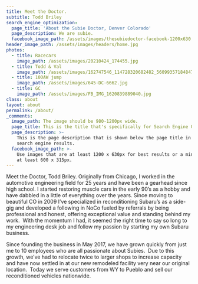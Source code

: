 ```yaml
---
title: Meet the Doctor.
subtitle: Todd Briley
search_engine_optimization:
  page_title: 'About the Subie Doctor, Denver Colorado'
  page_description: We are subie.
  facebook_image_path: /assets/images/thesubiedoctor-facebook-1200x630.png
header_image_path: /assets/images/headers/home.jpg
photos:
  - title: Racecars
    image_path: /assets/images/20210424_174455.jpg
  - title: Todd & Val
    image_path: /assets/images/162747546_114728320682482_5609935718484725955_n.jpg
  - title: 100AW jump
    image_path: /assets/images/645-DC-6662.jpg
  - title: GC
    image_path: /assets/images/FB_IMG_1620839889040.jpg
class: about
layout: about
permalink: /about/
_comments:
  image_path: The image should be 980-1200px wide.
  page_title: This is the title that's specifically for Search Engine Optimization.
  page_description: >-
    This is the page description that is shown below the page title in the
    search engine results.
  facebook_image_path: >-
    Use images that are at least 1200 x 630px for best results or a minimum of
    at least 600 x 315px.
---
```


Meet the Doctor, Todd Briley. Originally from Chicago, I worked in the automotive engineering field for 25 years and have been a gearhead since high school. I started restoring muscle cars in the early 90’s as a hobby and have dabbled in a little of everything over the years. Since moving to beautiful CO in 2009 I’ve specialized in reconditioning Subaru’s as a side-gig and developed a following in NoCo fueled by referrals by being professional and honest, offering exceptional value and standing behind my work. &nbsp;With the momentum I had, it seemed the right time to say so long to my engineering desk job and follow my passion by starting my own Subaru business.

Since founding the business in May 2017, we have grown quickly from just me to 10 employees who are all passionate about Subies. &nbsp;Due to this growth, we’ve had to relocate twice to larger shops to increase capacity and have now settled in at our new remodeled facility very near our original location.&nbsp; Today we serve customers from WY to Pueblo and sell our reconditioned vehicles nationwide.
